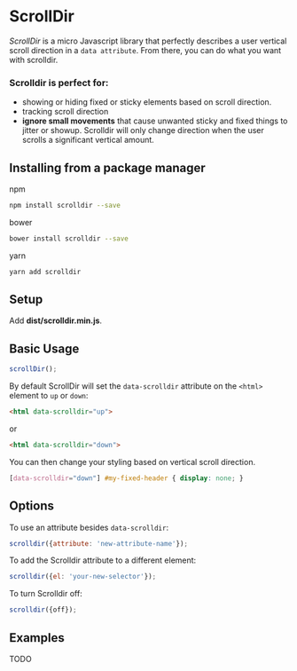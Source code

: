 # ScrollDir

_ScrollDir_ is a micro Javascript library that perfectly describes a user vertical scroll direction in a `data attribute`. From there, you can do what you want with scrolldir.

### Scrolldir is perfect for:
-  showing or hiding fixed or sticky elements based on scroll direction.
-  tracking scroll direction
-  **ignore small movements** that cause unwanted sticky and fixed things to jitter or showup. Scrolldir will only change direction when the user scrolls a significant vertical amount.

## Installing from a package manager

npm
```sh
npm install scrolldir --save
```
bower
```sh
bower install scrolldir --save
```
yarn
```sh
yarn add scrolldir
```

## Setup

Add **dist/scrolldir.min.js**.

## Basic Usage

```javascript
scrollDir();
```
By default ScrollDir will set the `data-scrolldir` attribute on the `<html>` element to `up` or `down`:

```html
<html data-scrolldir="up">
```
or
```html
<html data-scrolldir="down">
```

You can then change your styling based on vertical scroll direction.

```css
[data-scrolldir="down"] #my-fixed-header { display: none; }
```

## Options

To use an attribute besides `data-scrolldir`:
```javascript
scrolldir({attribute: 'new-attribute-name'});
```

To add the Scrolldir attribute to a different element:
```javascript
scrolldir({el: 'your-new-selector'});
```

To turn Scrolldir off:
```javascript
scrolldir({off});
```

## Examples
TODO

